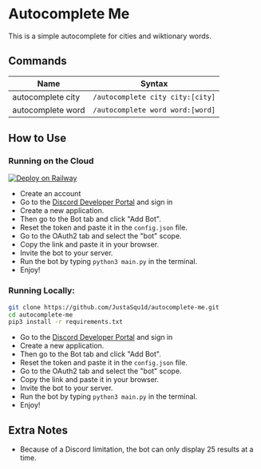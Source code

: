 # Autocomplete Me

This is a simple autocomplete for cities and wiktionary words.

## Commands

| Name              | Syntax                           |
| ----------------- | -------------------------------- |
| autocomplete city | `/autocomplete city city:[city]` |
| autocomplete word | `/autocomplete word word:[word]` |

## How to Use

### Running on the Cloud

[![Deploy on Railway](https://railway.app/button.svg)](https://railway.app/new/template/x_i4mX?referralCode=t96gPh)

- Create an account
- Go to the [Discord Developer Portal](https://discord.com/developers/applications) and sign in
- Create a new application.
- Then go to the Bot tab and click "Add Bot".
- Reset the token and paste it in the `config.json` file.
- Go to the OAuth2 tab and select the "bot" scope.
- Copy the link and paste it in your browser.
- Invite the bot to your server.
- Run the bot by typing `python3 main.py` in the terminal.
- Enjoy!

### Running Locally:

```bash
git clone https://github.com/JustaSqu1d/autocomplete-me.git
cd autocomplete-me
pip3 install -r requirements.txt
```

- Go to the [Discord Developer Portal](https://discord.com/developers/applications) and sign in
- Create a new application.
- Then go to the Bot tab and click "Add Bot".
- Reset the token and paste it in the `config.json` file.
- Go to the OAuth2 tab and select the "bot" scope.
- Copy the link and paste it in your browser.
- Invite the bot to your server.
- Run the bot by typing `python3 main.py` in the terminal.
- Enjoy!

## Extra Notes

- Because of a Discord limitation, the bot can only display 25 results at a time.
